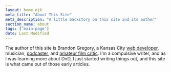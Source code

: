 ```yaml
---
layout: home.njk
meta_title: "About This Site"
meta_description: "A little backstory on this site and its author"
section_name: about
tags: ['main-page']
date: Last Modified
---
```


The author of this site is Brandon Gregory, a Kansas City [web developer](https://brandongregorycreative.com), musician, [podcaster](https://peculiarpicture.show), and [amateur film critic](https://brandontalksmovies.com). I'm a compulsive writer, and as I was learning more about DnD, I just started writing things out, and this site is what came out of those early articles. 